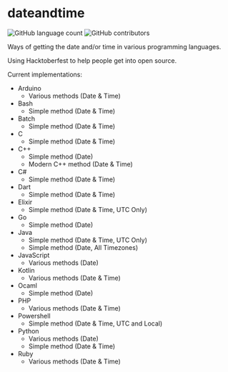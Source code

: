 # dateandtime

![GitHub language count](https://img.shields.io/github/languages/count/awesome-examples/dateandtime.svg)
![GitHub contributors](https://img.shields.io/github/contributors/awesome-examples/dateandtime.svg)

Ways of getting the date and/or time in various programming languages.

Using Hacktoberfest to help people get into open source.

Current implementations:

- Arduino
  - Various methods (Date & Time)
- Bash
  - Simple method (Date & Time)
- Batch
  - Simple method (Date & Time)
- C
  - Simple method (Date & Time)
- C++
  - Simple method (Date)
  - Modern C++ method (Date & Time)
- C#
  - Simple method (Date & Time)
- Dart
  - Simple method (Date & Time)
- Elixir
  - Simple method (Date & Time, UTC Only)
- Go
  - Simple method (Date)
- Java
  - Simple method (Date & Time, UTC Only)
  - Simple method (Date, All Timezones)
- JavaScript
  - Various methods (Date)
- Kotlin
  - Various methods (Date & Time)
- Ocaml
  - Simple method (Date)
- PHP
  - Various methods (Date & Time)
- Powershell
  - Simple method (Date & Time, UTC and Local)
- Python
  - Various methods (Date)
  - Simple method (Date & Time)
- Ruby
  - Various methods (Date & Time)
